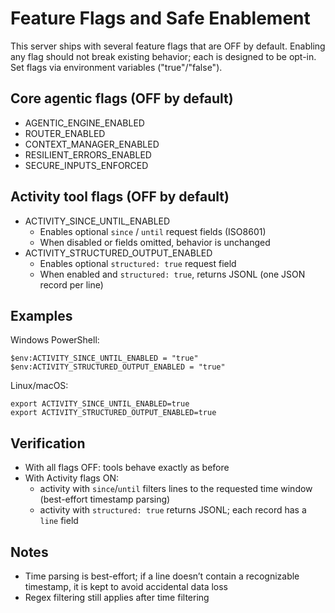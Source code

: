# Feature Flags and Safe Enablement

This server ships with several feature flags that are OFF by default. Enabling any flag should not break
existing behavior; each is designed to be opt-in. Set flags via environment variables ("true"/"false").

## Core agentic flags (OFF by default)
- AGENTIC_ENGINE_ENABLED
- ROUTER_ENABLED
- CONTEXT_MANAGER_ENABLED
- RESILIENT_ERRORS_ENABLED
- SECURE_INPUTS_ENFORCED

## Activity tool flags (OFF by default)
- ACTIVITY_SINCE_UNTIL_ENABLED
  - Enables optional `since` / `until` request fields (ISO8601)
  - When disabled or fields omitted, behavior is unchanged
- ACTIVITY_STRUCTURED_OUTPUT_ENABLED
  - Enables optional `structured: true` request field
  - When enabled and `structured: true`, returns JSONL (one JSON record per line)

## Examples

Windows PowerShell:
```
$env:ACTIVITY_SINCE_UNTIL_ENABLED = "true"
$env:ACTIVITY_STRUCTURED_OUTPUT_ENABLED = "true"
```

Linux/macOS:
```
export ACTIVITY_SINCE_UNTIL_ENABLED=true
export ACTIVITY_STRUCTURED_OUTPUT_ENABLED=true
```

## Verification
- With all flags OFF: tools behave exactly as before
- With Activity flags ON:
  - activity with `since`/`until` filters lines to the requested time window (best-effort timestamp parsing)
  - activity with `structured: true` returns JSONL; each record has a `line` field

## Notes
- Time parsing is best-effort; if a line doesn’t contain a recognizable timestamp, it is kept to avoid accidental data loss
- Regex filtering still applies after time filtering

